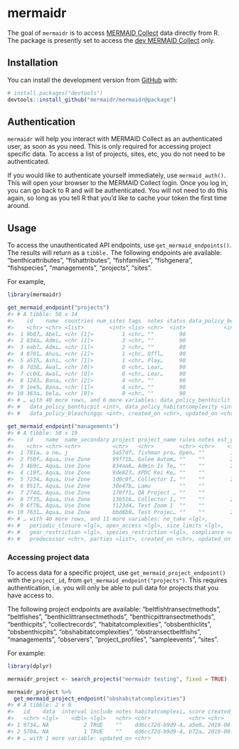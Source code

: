 
<!-- README.md is generated from README.Rmd. Please edit that file -->

# mermaidr

<!-- badges: start -->

<!-- badges: end -->

The goal of `mermaidr` is to access [MERMAID
Collect](https://collect.datamermaid.org/) data directly from R. The
package is presently set to access the [dev MERMAID
Collect](https://dev-collect.datamermaid.org/) only.

## Installation

You can install the development version from
[GitHub](https://github.com/) with:

``` r
# install.packages("devtools")
devtools::install_github("mermaidr/mermaidr@package")
```

## Authentication

`mermaidr` will help you interact with MERMAID Collect as an
authenticated user, as soon as you need. This is only required for
accessing project specific data. To access a list of projects, sites,
etc, you do not need to be authenticated.

If you would like to authenticate yourself immediately, use
`mermaid_auth()`. This will open your browser to the MERMAID Collect
login. Once you log in, you can go back to R and will be authenticated.
You will not need to do this again, so long as you tell R that you’d
like to cache your token the first time around.

## Usage

To access the unauthenticated API endpoints, use
`get_mermaid_endpoints()`. The results will return as a `tibble.` The
following endpoints are available: “benthicattributes”,
“fishattributes”, “fishfamilies”, “fishgenera”, “fishspecies”,
“managements”, “projects”, “sites”.

For example,

``` r
library(mermaidr)

get_mermaid_endpoint("projects")
#> # A tibble: 50 x 14
#>    id    name  countries num_sites tags  notes status data_policy_bel…
#>    <chr> <chr> <list>        <int> <lis> <chr>  <int>            <int>
#>  1 9b07… Abel… <chr [1]>         1 <chr… ""        90               50
#>  2 834a… Admi… <chr [1]>         3 <chr… ""        90               50
#>  3 eab7… Admi… <chr [1]>         2 <chr… ""        80               50
#>  4 8701… Ahus… <chr [1]>         1 <chr… Offl…     90               50
#>  5 a515… Ashi… <chr [1]>         1 <chr… Play…     90               50
#>  6 7d38… Awal… <chr [0]>         0 <chr… Lear…     90               50
#>  7 cc0d… Awal… <chr [0]>         0 <chr… Lear…     90               50
#>  8 1243… Bana… <chr [2]>         4 <chr… ""        90               50
#>  9 1ee5… Bana… <chr [1]>         4 <chr… ""        90               50
#> 10 363a… bela… <chr [0]>         0 <chr… ""        90               50
#> # … with 40 more rows, and 6 more variables: data_policy_benthiclit <int>,
#> #   data_policy_benthicpit <int>, data_policy_habitatcomplexity <int>,
#> #   data_policy_bleachingqc <int>, created_on <chr>, updated_on <chr>
```

``` r
get_mermaid_endpoint("managements")
#> # A tibble: 50 x 19
#>    id    name  name_secondary project project_name rules notes est_year
#>    <chr> <chr> <chr>          <chr>   <chr>        <chr> <chr>    <int>
#>  1 781a… a ne… j              5a57df… fishman pro… Open… ""        1990
#>  2 f50f… Aqua… Use Zone       99f71b… Golem Autom… ""    ""        2017
#>  3 469c… Aqua… Use Zone       834aa6… Admin Is Te… ""    ""        2017
#>  4 c19f… Aqua… Use Zone       9de827… XPDC Kei Ke… ""    ""          NA
#>  5 7234… Aqua… Use Zone       1d0c0f… Collector I… ""    ""        2017
#>  6 9517… Aqua… Use Zone       30e47b… Lamu         ""    ""          NA
#>  7 274d… Aqua… Use Zone       170ff1… QA Project … ""    ""          NA
#>  8 7f35… Aqua… Use Zone       13b516… Collector I… ""    ""        2017
#>  9 6f79… Aqua… Use Zone       f123d4… Test Zoom 1  ""    ""          NA
#> 10 7631… Aqua… Use Zone       bbd8b9… Test Projec… ""    ""        2017
#> # … with 40 more rows, and 11 more variables: no_take <lgl>,
#> #   periodic_closure <lgl>, open_access <lgl>, size_limits <lgl>,
#> #   gear_restriction <lgl>, species_restriction <lgl>, compliance <chr>,
#> #   predecessor <chr>, parties <list>, created_on <chr>, updated_on <chr>
```

### Accessing project data

To access data for a specific project, use
`get_mermaid_project_endpoint()` with the `project_id`, from
`get_mermaid_endpoint("projects")`. This requires authentication,
i.e. you will only be able to pull data for projects that you have
access to.

The following project endpoints are available:
“beltfishtransectmethods”, “beltfishes”,
“benthiclittransectmethods”, “benthicpittransectmethods”,
“benthicpits”, “collectrecords”, “habitatcomplexities”,
“obsbenthiclits”, “obsbenthicpits”, “obshabitatcomplexities”,
“obstransectbeltfishs”, “managements”, “observers”,
“project\_profiles”, “sampleevents”, “sites”.

For example:

``` r
library(dplyr)

mermaidr_project <- search_projects("mermaidr testing", fixed = TRUE)

mermaidr_project %>%
  get_mermaid_project_endpoint("obshabitatcomplexities")
#> # A tibble: 2 x 9
#>   id    data  interval include notes habitatcomplexi… score created_on
#>   <chr> <lgl>    <dbl> <lgl>   <chr> <chr>            <chr> <chr>     
#> 1 0734… NA           2 TRUE    ""    dd6cc72d-b9d9-4… a5e0… 2019-08-2…
#> 2 5704… NA           1 TRUE    ""    dd6cc72d-b9d9-4… b72a… 2019-08-2…
#> # … with 1 more variable: updated_on <chr>
```
